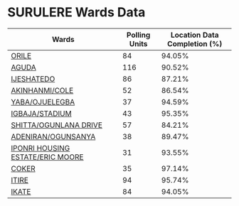 
# SURULERE Wards Data

| Wards | Polling Units | Location Data Completion (%) |
| ---- | ----- | ------- |
| [ORILE](./wards/16830-orile) | 84 | 94.05% |
| [AGUDA](./wards/16831-aguda) | 116 | 90.52% |
| [IJESHATEDO](./wards/16832-ijeshatedo) | 86 | 87.21% |
| [AKINHANMI/COLE](./wards/16833-akinhanmi/cole) | 52 | 86.54% |
| [YABA/OJUELEGBA](./wards/16834-yaba/ojuelegba) | 37 | 94.59% |
| [IGBAJA/STADIUM](./wards/16835-igbaja/stadium) | 43 | 95.35% |
| [SHITTA/OGUNLANA DRIVE](./wards/16836-shitta/ogunlana-drive) | 57 | 84.21% |
| [ADENIRAN/OGUNSANYA](./wards/16837-adeniran/ogunsanya) | 38 | 89.47% |
| [IPONRI HOUSING ESTATE/ERIC MOORE](./wards/16838-iponri-housing-estate/eric-moore) | 31 | 93.55% |
| [COKER](./wards/16839-coker) | 35 | 97.14% |
| [ITIRE](./wards/16840-itire) | 94 | 95.74% |
| [IKATE](./wards/16841-ikate) | 84 | 94.05% |




